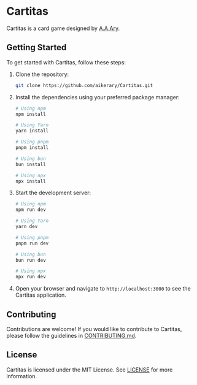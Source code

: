 # Cartitas

Cartitas is a card game designed by [A.A.Ary](github.com/aikerary).

## Getting Started

To get started with Cartitas, follow these steps:

1. Clone the repository:

    ```bash
    git clone https://github.com/aikerary/Cartitas.git
    ```

2. Install the dependencies using your preferred package manager:

    ```bash
    # Using npm
    npm install

    # Using Yarn
    yarn install

    # Using pnpm
    pnpm install

    # Using bun
    bun install

    # Using npx
    npx install
    ```

3. Start the development server:

    ```bash
    # Using npm
    npm run dev

    # Using Yarn
    yarn dev

    # Using pnpm
    pnpm run dev

    # Using bun
    bun run dev

    # Using npx
    npx run dev
    ```

4. Open your browser and navigate to `http://localhost:3000` to see the Cartitas application.

## Contributing

Contributions are welcome! If you would like to contribute to Cartitas, please follow the guidelines in [CONTRIBUTING.md](./CONTRIBUTING.md).

## License

Cartitas is licensed under the MIT License. See [LICENSE](./LICENSE) for more information.